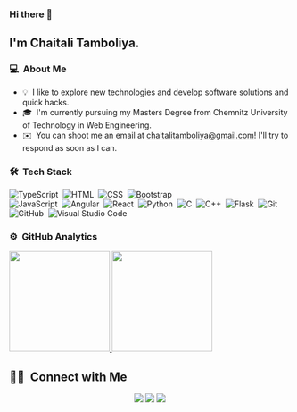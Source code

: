 <!--
**chaitali-1805/chaitali-1805** is a ✨ _special_ ✨ repository because its `README.md` (this file) appears on your GitHub profile.

Here are some ideas to get you started:

- 🔭 I’m currently working on ...
- 🌱 I’m currently learning ...
- 👯 I’m looking to collaborate on ...
- 🤔 I’m looking for help with ...
- 💬 Ask me about ...
- 📫 How to reach me: ...
- 😄 Pronouns: ...
- ⚡ Fun fact: ...
📄 &nbsp;Please have a look at my [Résumé](https://drive.google.com/file/d/12fbZoRBgJuTLa3Vqv93Lel0dVLSGmYMq/view?usp=sharing) for more details about me. I'm open to feedback and suggestions!

-->
### Hi there 👋

## I'm Chaitali Tamboliya.

### 💻 &nbsp;About Me 

- 💡 &nbsp;I like to explore new technologies and develop software solutions and quick hacks.
- 🎓 &nbsp;I'm currently pursuing my Masters Degree from Chemnitz University of Technology in Web Engineering.
- ✉️ &nbsp;You can shoot me an email at chaitalitamboliya@gmail.com! I'll try to respond as soon as I can.

### 🛠 &nbsp;Tech Stack

![TypeScript](https://img.shields.io/badge/-TypeScript-05122A?style=flat&logo=typescript)&nbsp;
![HTML](https://img.shields.io/badge/-HTML-05122A?style=flat&logo=HTML5)&nbsp;
![CSS](https://img.shields.io/badge/-CSS-05122A?style=flat&logo=CSS3&logoColor=1572B6)&nbsp;
![Bootstrap](https://img.shields.io/badge/-Bootstrap-05122A?style=flat&logo=bootstrap&logoColor=563D7C)\
![JavaScript](https://img.shields.io/badge/-JavaScript-05122A?style=flat&logo=javascript)&nbsp;
![Angular](https://img.shields.io/badge/-Angular-05122A?style=flat&logo=angular)&nbsp;
![React](https://img.shields.io/badge/-React-05122A?style=flat&logo=react)&nbsp;
![Python](https://img.shields.io/badge/-Python-05122A?style=flat&logo=python)&nbsp;
![C](https://img.shields.io/badge/-C-05122A?style=flat&logo=C&logoColor=A8B9CC)&nbsp;
![C++](https://img.shields.io/badge/-C++-05122A?style=flat&logo=C%2B%2B&logoColor=00599C)&nbsp;
![Flask](https://img.shields.io/badge/-Flask-05122A?style=flat&logo=flask)&nbsp;
![Git](https://img.shields.io/badge/-Git-05122A?style=flat&logo=git)&nbsp;
![GitHub](https://img.shields.io/badge/-GitHub-05122A?style=flat&logo=github)&nbsp;
![Visual Studio Code](https://img.shields.io/badge/-Visual%20Studio%20Code-05122A?style=flat&logo=visual-studio-code&logoColor=007ACC)&nbsp;

### ⚙️ &nbsp;GitHub Analytics
<p>
<a href="https://github.com/chaitali-1805">
  <img height="180em" src="https://github-readme-stats.vercel.app/api?username=chaitali-1805&show_icons=true&theme=radical" />
  <img height="180em" src="https://github-readme-stats-eight-theta.vercel.app/api/top-langs/?username=chaitali-1805&theme=radical&layout=compact" />
</a>
</p>


##  🤝🏻 &nbsp;Connect with Me

<p align="center">
<a href="https://www.linkedin.com/in/chaitali-tamboliya/"><img src="https://img.shields.io/badge/-Chaitali%20Tamboliya-0077B5?style=flat&logo=Linkedin&logoColor=white"/></a>
<a href="mailto:chaitalitamboliya@gmail.com"><img src="https://img.shields.io/badge/-chaitalitamboliya@gmail.com-D14836?style=flat&logo=Gmail&logoColor=white"/></a>
<a href="https://www.instagram.com/chaitali_1805/"><img src="https://img.shields.io/badge/-@chaitali_1805-E4405F?style=flat&logo=Instagram&logoColor=white"/></a>
<!--
**cdthomp1/cdthomp1** is a ✨ _special_ ✨ repository because its `README.md` (this file) appears on your GitHub profile.




